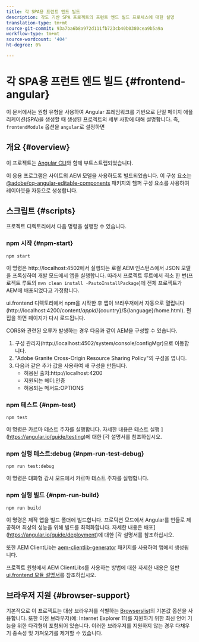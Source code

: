 ```yaml
---
title: 각 SPA용 프런트 엔드 빌드
description: 각도 기반 SPA 프로젝트의 프런트 엔드 빌드 프로세스에 대한 설명
translation-type: tm+mt
source-git-commit: 93a7ba6b8a972d111fb723cb40b0380cea9b5a9a
workflow-type: tm+mt
source-wordcount: '404'
ht-degree: 0%

---
```



# 각 SPA용 프런트 엔드 빌드 {#frontend-angular}

이 문서에서는 원형 유형을 사용하여 Angular 프레임워크를 기반으로 단일 페이지 애플리케이션(SPA)을 생성할 때 생성된 프로젝트의 세부 사항에 대해 설명합니다. 즉, `frontendModule` 옵션을 `angular`로 설정하면

## 개요 {#overview}

이 프로젝트는 [Angular CLI](https://github.com/angular/angular-cli)와 함께 부트스트랩되었습니다.

이 응용 프로그램은 사이트의 AEM 모델을 사용하도록 빌드되었습니다. 이 구성 요소는 [@adobe/cq-angular-editable-components](https://www.npmjs.com/package/@adobe/cq-angular-editable-components) 패키지의 헬퍼 구성 요소를 사용하여 레이아웃을 자동으로 생성합니다.

## 스크립트 {#scripts}

프로젝트 디렉토리에서 다음 명령을 실행할 수 있습니다.

### npm 시작 {#npm-start}

```
npm start
```

이 명령은 http://localhost:4502에서 실행되는 로컬 AEM 인스턴스에서 JSON 모델을 프록싱하여 개발 모드에서 앱을 실행합니다. 따라서 프로젝트 루트에서 최소 한 번(프로젝트 루트의 `mvn clean install -PautoInstallPackage`)에 전체 프로젝트가 AEM에 배포되었다고 가정합니다.

ui.frontend 디렉토리에서 npm을 시작한 후 앱이 브라우저에서 자동으로 열립니다(http://localhost:4200/content/${appId}/${country}/${language}/home.html). 편집을 하면 페이지가 다시 로드됩니다.

CORS와 관련된 오류가 발생하는 경우 다음과 같이 AEM을 구성할 수 있습니다.

1. 구성 관리자(http://localhost:4502/system/console/configMgr)으로 이동합니다.
1. &quot;Adobe Granite Cross-Origin Resource Sharing Policy&quot;의 구성을 엽니다.
1. 다음과 같은 추가 값을 사용하여 새 구성을 만듭니다.
   * 허용된 출처:http://localhost:4200
   * 지원되는 헤더:인증
   * 허용되는 메서드:OPTIONS

### npm 테스트 {#npm-test}

```
npm test
```

이 명령은 카르마 테스트 주자를 실행합니다. 자세한 내용은 테스트 실행 ](https://angular.io/guide/testing)에 대한 [각 설명서를 참조하십시오.

### npm 실행 테스트:debug {#npm-run-test-debug}

```
npm run test:debug
```

이 명령은 대화형 감시 모드에서 카르마 테스트 주자를 실행합니다.

### npm 실행 빌드 {#npm-run-build}

```
npm run build
```

이 명령은 제작 앱을 빌드 폴더에 빌드합니다. 프로덕션 모드에서 Angular를 번들로 제공하며 최상의 성능을 위해 빌드를 최적화합니다. 자세한 내용은 배포](https://angular.io/guide/deployment)에 대한 [각 설명서를 참조하십시오.

또한 AEM ClientLib는 [aem-clientlib-generator](https://github.com/wcm-io-frontend/aem-clientlib-generator) 패키지를 사용하여 앱에서 생성됩니다.

프로젝트 원형에서 AEM ClientLibs를 사용하는 방법에 대한 자세한 내용은 일반 [ui.frontend 모듈 설명서](uifrontend.md#clientlibs)를 참조하십시오.

## 브라우저 지원 {#browser-support}

기본적으로 이 프로젝트는 대상 브라우저를 식별하는 [Browserslist](https://github.com/browserslist/browserslist)의 기본값 옵션을 사용합니다. 또한 이전 브라우저(예: Internet Explorer 11)를 지원하기 위한 최신 언어 기능을 위한 다각형이 포함되어 있습니다. 이러한 브라우저를 지원하지 않는 경우 다채우기 종속성 및 가져오기를 제거할 수 있습니다.
